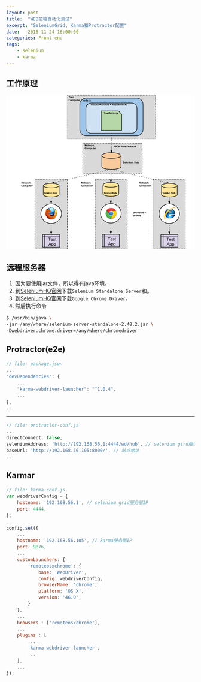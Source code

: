 ```yaml
---
layout: post
title:  "WEB前端自动化测试"
excerpt: "SeleniumGrid, Karma和Protractor配置"
date:   2015-11-24 16:00:00
categories: Front-end
tags:
    - selenium
    - karma
---
```


## 工作原理
![](/images/SeleniumGridDiagram.png)

## 远程服务器
1. 因为要使用jar文件，所以得有java环境。
2. 到[SeleniumHQ官网](http://www.seleniumhq.org/download/)下载`Selenium Standalone Server`和。
3. 到[SeleniumHQ官网](http://www.seleniumhq.org/download/)下载`Google Chrome Driver`。
4. 然后执行命令
```bash
$ /usr/bin/java \
-jar /any/where/selenium-server-standalone-2.48.2.jar \
-Dwebdriver.chrome.driver=/any/where/chromedriver
```

## Protractor(e2e)
```javascript
// file: package.json
...
"devDependencies": {
    ...
    "karma-webdriver-launcher": "^1.0.4",
    ...
},
...
```
---
```javascript
// file: protractor-conf.js
...
directConnect: false,
seleniumAddress: 'http://192.168.56.1:4444/wd/hub', // selenium gird服务器IP
baseUrl: 'http://192.168.56.105:8000/', // 站点地址
...
```

## Karmar

```javascript
// file: karma.conf.js
var webdriverConfig = {
    hostname: '192.168.56.1', // selenium grid服务器IP
    port: 4444,
};
...
config.set({
    ...
    hostname: '192.168.56.105', // karma服务器IP
    port: 9876,
    ...
    customLaunchers: {
        'remoteosxchrome': {
            base: 'WebDriver',
            config: webdriverConfig,
            browserName: 'chrome',
            platform: 'OS X',
            version: '46.0',
        }
    },
    ...
    browsers : ['remoteosxchrome'],
    ...
    plugins : [
        ...
        'karma-webdriver-launcher',
        ...
    ],
    ...
});
```
